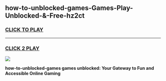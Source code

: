 
## how-to-unblocked-games-Games-Play-Unblocked-&-Free-hz2ct
<h3>
<a href="https://premium76.site?title=how-to-unblocked-games&ref=24A">CLICK TO PLAY</a></h3>
<hr>

<h3>
<a href="https://premium76.site?title=how-to-unblocked-games&ref=24A">CLICK 2 PLAY</a>
  
</h3>

<a href="https://premium76.site?title=how-to-unblocked-games&ref=24A"><img src="https://clearcache.store/games.png"></a>


**how-to-unblocked-games games unblocked: Your Gateway to Fun and Accessible Online Gaming**

